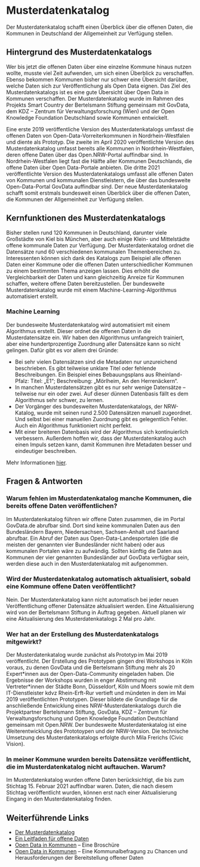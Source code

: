# Musterdatenkatalog

Der Musterdatenkatalog schafft einen Überblick über die offenen Daten, die Kommunen in
Deutschland der Allgemeinheit zur Verfügung stellen.

## Hintergrund des Musterdatenkatalogs
Wer bis jetzt die offenen Daten über eine einzelne Kommune hinaus nutzen wollte, musste viel Zeit aufwenden, um sich einen Überblick zu verschaffen. Ebenso bekommen Kommunen bisher nur schwer eine Übersicht darüber, welche Daten sich zur Veröffentlichung als Open Data eignen. Das Ziel des Musterdatenkatalogs ist es eine gute Übersicht über Open Data in Kommunen verschaffen. Der Musterdatenkatalog wurde im Rahmen des Projekts Smart Country der Bertelsmann Stiftung gemeinsam mit GovData, dem KDZ – Zentrum für Verwaltungsforschung (Wien) und der Open Knowledge Foundation Deutschland sowie Kommunen entwickelt.

Eine erste 2019 veröffentliche Version des Musterdatenkatalogs umfasst die offenen Daten von Open-Data-Vorreiterkommunen in Nordrhein-Westfalen und diente als Prototyp. Die zweite im April 2020 veröffentlichte Version des Musterdatenkatalog umfasst bereits alle Kommunen in Nordrhein-Westfalen, deren offene Daten über das Open.NRW-Portal auffindbar sind. In Nordrhein-Westfalen liegt fast die Hälfte aller Kommunen Deutschlands, die offene Daten über Open Data-Portale anbieten. Die dritte 2021 veröffentlichte Version des Musterdatenkatalogs umfasst alle offenen Daten von Kommunen und kommunalen Dienstleistern, die über das bundesweite Open-Data-Portal GovData auffindbar sind. Der neue Musterdatenkatalog schafft somit erstmals bundesweit einen Überblick über die offenen Daten, die Kommunen der Allgemeinheit zur Verfügung stellen. 

## Kernfunktionen des Musterdatenkatalogs

Bisher stellen rund 120 Kommunen in Deutschland, darunter viele Großstädte von Kiel bis München, aber auch einige Klein- und Mittelstädte offene kommunale Daten zur Verfügung. Der Musterdatenkatalog ordnet die Datensätze rund 60 verschiedenen kommunalen Themenbereichen zu. Interessenten können sich dank des Katalogs zum Beispiel alle offenen Daten einer Kommune oder die offenen Daten unterschiedlicher Kommunen zu einem bestimmten Thema anzeigen lassen. Dies erhöht die Vergleichbarkeit der Daten und kann gleichzeitig Anreize für Kommunen schaffen, weitere offene Daten bereitzustellen. Der bundesweite Musterdatenkatalog wurde mit einem Machine-Learning-Algorithmus automatisiert erstellt. 

### Machine Learning
Der bundesweite Musterdatenkatalog wird automatisiert mit einem Algorithmus erstellt. Dieser ordnet die offenen Daten in die Musterdatensätze ein. Wir haben den Algorithmus umfangreich trainiert, aber eine hundertprozentige Zuordnung aller Datensätze kann so nicht gelingen. Dafür gibt es vor allem drei Gründe: 
* Bei sehr vielen Datensätzen sind die Metadaten nur unzureichend beschrieben. Es gibt teilweise unklare Titel oder fehlende Beschreibungen. Ein Beispiel eines Bebauungsplans aus Rheinland-Pfalz: Titel: „E1“; Beschreibung: „Mörlheim, An den Herrenäckern“. 
* In manchen Musterdatensätzen gibt es nur sehr wenige Datensätze – teilweise nur ein oder zwei. Auf dieser dünnen Datenbasis fällt es dem Algorithmus sehr schwer, zu lernen. 
* Der Vorgänger des bundesweiten Musterdatenkatalogs, der NRW-Katalog, wurde mit seinen rund 2.500 Datensätzen manuell zugeordnet. Und selbst bei einer manuellen Zuordnung gibt es gelegentlich Fehler. Auch ein Algorithmus funktioniert nicht perfekt. 
* Mit einer breiteren Datenbasis wird der Algorithmus sich kontinuierlich verbessern. Außerdem hoffen wir, dass der Musterdatenkatalog auch einen Impuls setzen kann, damit Kommunen ihre Metadaten besser und eindeutiger beschreiben. 

Mehr Informationen [hier](/ml_modell).

## Fragen & Antworten

### Warum fehlen im Musterdatenkatalog manche Kommunen, die bereits offene Daten veröffentlichen? 
Im Musterdatenkatalog führen wir offene Daten zusammen, die im Portal GovData.de abrufbar sind. Dort sind keine kommunalen Daten aus den Bundesländern Bayern, Niedersachsen, Sachsen-Anhalt und Saarland abrufbar. Ein Abruf der Daten aus Open-Data-Landesportalen (die die meisten der genannten vier Bundesländer nicht haben) oder aus kommunalen Portalen wäre zu aufwändig. Sollten künftig die Daten aus Kommunen der vier genannten Bundesländer auf GovData verfügbar sein, werden diese auch in den Musterdatenkatalog mit aufgenommen. 

### Wird der Musterdatenkatalog automatisch aktualisiert, sobald eine Kommune offene Daten veröffentlicht? 
Nein. Der Musterdatenkatalog kann nicht automatisch bei jeder neuen Veröffentlichung offener Datensätze aktualisiert werden. Eine Aktualisierung wird von der Bertelsmann Stiftung in Auftrag gegeben. Aktuell planen wir eine Aktualisierung des Musterdatenkatalogs 2 Mal pro Jahr. 

### Wer hat an der Erstellung des Musterdatenkatalogs mitgewirkt? 
Der Musterdatenkatalog wurde zunächst als Prototyp im Mai 2019 veröffentlicht. Der Erstellung des Prototypen gingen drei Workshops in Köln voraus, zu denen GovData und die Bertelsmann Stiftung mehr als 20 Expert\*innen aus der Open-Data-Community eingeladen haben. Die Ergebnisse der Workshops wurden in enger Abstimmung mit Vertreter\*innen der Städte Bonn, Düsseldorf, Köln und Moers sowie mit dem IT-Dienstleister kdvz Rhein-Erft-Rur vertieft und mündeten in dem im Mai 2019 veröffentlichten Prototypen. Dieser bildete die Grundlage für die anschließende Entwicklung eines NRW-Musterdatenkatalogs durch die Projektpartner Bertelsmann Stiftung, GovData, KDZ – Zentrum für Verwaltungsforschung und Open Knowledge Foundation Deutschland gemeinsam mit Open.NRW. Der bundesweite Musterdatenkatalog ist eine Weiterentwicklung des Prototoypen und der NRW-Version. Die technische Umsetzung des Musterdatenkatalogs erfolgte durch Mila Frerichs (Civic Vision). 

### In meiner Kommune wurden bereits Datensätze veröffentlicht, die im Musterdatenkatalog nicht auftauchen. Warum? 
Im Musterdatenkatalog wurden offene Daten berücksichtigt, die bis zum Stichtag 15. Februar 2021 auffindbar waren. Daten, die nach diesem Stichtag veröffentlicht wurden, können erst nach einer Aktualisierung Eingang in den Musterdatenkatalog finden. 


## Weiterführende Links
- [Der Musterdatenkatalog](https://www.bertelsmann-stiftung.de/de/unsere-projekte/smart-country/musterdatenkatalog)
- [Ein Leitfaden für offene Daten](https://www.bertelsmann-stiftung.de/de/publikationen/publikation/did/ein-leitfaden-fuer-offene-daten)
- [Open Data in Kommunen](https://www.bertelsmann-stiftung.de/de/publikationen/publikation/did/open-data-in-kommunen2019) – Eine Broschüre
- [Open Data in Kommunen](https://www.bertelsmann-stiftung.de/de/publikationen/publikation/did/open-data-in-kommunen-all) – Eine Kommunalbefragung zu Chancen und Herausforderungen der Bereitstellung offener Daten
